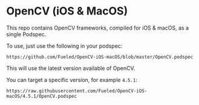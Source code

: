 # OpenCV (iOS & MacOS)

This repo contains OpenCV frameworks, compiled for iOS & macOS, as a single Podspec.

To use, just use the following in your podspec:
```
https://github.com/Fueled/OpenCV-iOS-macOS/blob/master/OpenCV.podspec
```
This will use the latest version available of OpenCV.

You can target a specific version, for example `4.5.1`:
```shell
https://raw.githubusercontent.com/Fueled/OpenCV-iOS-macOS/4.5.1/OpenCV.podspec
```
